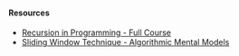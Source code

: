 #### Resources 

- [Recursion in Programming - Full Course](https://www.youtube.com/watch?v=IJDJ0kBx2LM)
- [Sliding Window Technique - Algorithmic Mental Models](https://www.youtube.com/watch?v=MK-NZ4hN7rs)

